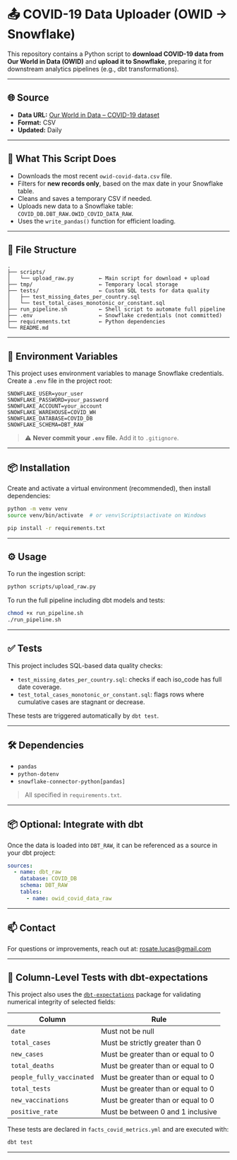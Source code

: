 # 📤 COVID-19 Data Uploader (OWID → Snowflake)

This repository contains a Python script to **download COVID-19 data from Our World in Data (OWID)** and **upload it to Snowflake**, preparing it for downstream analytics pipelines (e.g., dbt transformations).

---

## 🌐 Source

- **Data URL:** [Our World in Data – COVID-19 dataset](https://covid.ourworldindata.org/data/owid-covid-data.csv)
- **Format:** CSV
- **Updated:** Daily

---

## 🚀 What This Script Does

- Downloads the most recent `owid-covid-data.csv` file.
- Filters for **new records only**, based on the max date in your Snowflake table.
- Cleans and saves a temporary CSV if needed.
- Uploads new data to a Snowflake table: `COVID_DB.DBT_RAW.OWID_COVID_DATA_RAW`.
- Uses the `write_pandas()` function for efficient loading.

---

## 📁 File Structure

```
.
├── scripts/
│   └── upload_raw.py        ← Main script for download + upload
├── tmp/                     ← Temporary local storage
├── tests/                   ← Custom SQL tests for data quality
│   ├── test_missing_dates_per_country.sql
│   └── test_total_cases_monotonic_or_constant.sql
├── run_pipeline.sh          ← Shell script to automate full pipeline
├── .env                     ← Snowflake credentials (not committed)
├── requirements.txt         ← Python dependencies
└── README.md
```

---

## 🔐 Environment Variables

This project uses environment variables to manage Snowflake credentials.  
Create a `.env` file in the project root:

```env
SNOWFLAKE_USER=your_user
SNOWFLAKE_PASSWORD=your_password
SNOWFLAKE_ACCOUNT=your_account
SNOWFLAKE_WAREHOUSE=COVID_WH
SNOWFLAKE_DATABASE=COVID_DB
SNOWFLAKE_SCHEMA=DBT_RAW
```

> ⚠️ **Never commit your `.env` file.** Add it to `.gitignore`.

---

## 📦 Installation

Create and activate a virtual environment (recommended), then install dependencies:

```bash
python -m venv venv
source venv/bin/activate  # or venv\Scripts\activate on Windows

pip install -r requirements.txt
```

---

## ⚙️ Usage

To run the ingestion script:

```bash
python scripts/upload_raw.py
```

To run the full pipeline including dbt models and tests:

```bash
chmod +x run_pipeline.sh
./run_pipeline.sh
```

---

## ✅ Tests

This project includes SQL-based data quality checks:

- `test_missing_dates_per_country.sql`: checks if each iso_code has full date coverage.
- `test_total_cases_monotonic_or_constant.sql`: flags rows where cumulative cases are stagnant or decrease.

These tests are triggered automatically by `dbt test`.

---

## 🛠 Dependencies

- `pandas`
- `python-dotenv`
- `snowflake-connector-python[pandas]`

> All specified in `requirements.txt`.

---

## 📦 Optional: Integrate with dbt

Once the data is loaded into `DBT_RAW`, it can be referenced as a source in your dbt project:

```yaml
sources:
  - name: dbt_raw
    database: COVID_DB
    schema: DBT_RAW
    tables:
      - name: owid_covid_data_raw
```

---

## 📫 Contact

For questions or improvements, reach out at: rosate.lucas@gmail.com


---

## 🧪 Column-Level Tests with dbt-expectations

This project also uses the [`dbt-expectations`](https://hub.getdbt.com/calogica/dbt_expectations/latest/) package for validating numerical integrity of selected fields:

| Column                  | Rule                                     |
|-------------------------|------------------------------------------|
| `date`                 | Must not be null                         |
| `total_cases`          | Must be strictly greater than 0          |
| `new_cases`            | Must be greater than or equal to 0       |
| `total_deaths`         | Must be greater than or equal to 0       |
| `people_fully_vaccinated` | Must be greater than or equal to 0   |
| `total_tests`          | Must be greater than or equal to 0       |
| `new_vaccinations`     | Must be greater than or equal to 0       |
| `positive_rate`        | Must be between 0 and 1 inclusive        |

These tests are declared in `facts_covid_metrics.yml` and are executed with:

```bash
dbt test
```

---

